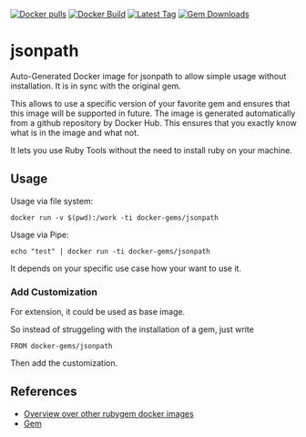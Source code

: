 [![Docker pulls](https://img.shields.io/docker/pulls/rubygem/jsonpath.svg)](https://hub.docker.com/r/rubygem/jsonpath/)
[![Docker Build](https://img.shields.io/docker/automated/rubygem/jsonpath.svg)](https://hub.docker.com/r/rubygem/jsonpath/)
[![Latest Tag](https://img.shields.io/github/tag/docker-rubygem/jsonpath.svg)](https://hub.docker.com/r/rubygem/jsonpath/)
[![Gem Downloads](https://img.shields.io/gem/dt/jsonpath.svg)](https://rubygems.org/gems/jsonpath/)
# jsonpath

Auto-Generated Docker image for jsonpath to allow simple usage without installation.
It is in sync with the original gem.

This allows to use a specific version of your favorite gem and ensures that this image will be supported in future.
The image is generated automatically from a github repository by Docker Hub.
This ensures that you exactly know what is in the image and what not.

It lets you use Ruby Tools without the need to install ruby on your machine.

## Usage

Usage via file system:

`docker run -v $(pwd):/work -ti docker-gems/jsonpath`

Usage via Pipe:

`echo "test" | docker run -ti docker-gems/jsonpath`

It depends on your specific use case how your want to use it.

### Add Customization

For extension, it could be used as base image.

So instead of struggeling with the installation of a gem, just write

`FROM docker-gems/jsonpath`

Then add the customization.

## References

 - [Overview over other rubygem docker images](https://github.com/thinkbot/docker-rubygem)
 - [Gem](https://rubygems.org/gems/jsonpath/)
